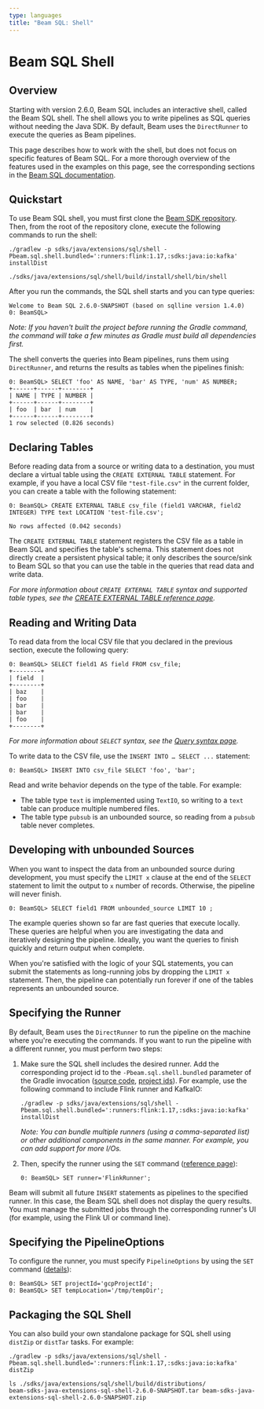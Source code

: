 ```yaml
---
type: languages
title: "Beam SQL: Shell"
---
```

<!--
Licensed under the Apache License, Version 2.0 (the "License");
you may not use this file except in compliance with the License.
You may obtain a copy of the License at

http://www.apache.org/licenses/LICENSE-2.0

Unless required by applicable law or agreed to in writing, software
distributed under the License is distributed on an "AS IS" BASIS,
WITHOUT WARRANTIES OR CONDITIONS OF ANY KIND, either express or implied.
See the License for the specific language governing permissions and
limitations under the License.
-->

# Beam SQL Shell

## Overview

Starting with version 2.6.0, Beam SQL includes an interactive shell, called the Beam SQL shell. The shell allows you to write pipelines as SQL queries without needing the Java SDK. By default, Beam uses the `DirectRunner` to execute the queries as Beam pipelines.

This page describes how to work with the shell, but does not focus on specific features of Beam SQL. For a more thorough overview of the features used in the examples on this page, see the corresponding sections in the [Beam SQL documentation](/documentation/dsls/sql/overview/).

## Quickstart

To use Beam SQL shell, you must first clone the [Beam SDK repository](https://github.com/apache/beam). Then, from the root of the repository clone, execute the following commands to run the shell:

```
./gradlew -p sdks/java/extensions/sql/shell -Pbeam.sql.shell.bundled=':runners:flink:1.17,:sdks:java:io:kafka' installDist

./sdks/java/extensions/sql/shell/build/install/shell/bin/shell
```

After you run the commands,  the SQL shell starts and you can type queries:

```
Welcome to Beam SQL 2.6.0-SNAPSHOT (based on sqlline version 1.4.0)
0: BeamSQL>
```

_Note: If you haven't built the project before running the Gradle command, the command will take a few minutes as Gradle must build all dependencies first._

The shell converts the queries into Beam pipelines, runs them using `DirectRunner`, and returns the results as tables when the pipelines finish:

```
0: BeamSQL> SELECT 'foo' AS NAME, 'bar' AS TYPE, 'num' AS NUMBER;
+------+------+--------+
| NAME | TYPE | NUMBER |
+------+------+--------+
| foo  | bar  | num    |
+------+------+--------+
1 row selected (0.826 seconds)
```

## Declaring Tables

Before reading data from a source or writing data to a destination, you must declare a virtual table using the `CREATE EXTERNAL TABLE` statement. For example, if you have a local CSV file `"test-file.csv"` in the current folder, you can create a table with the following statement:

```
0: BeamSQL> CREATE EXTERNAL TABLE csv_file (field1 VARCHAR, field2 INTEGER) TYPE text LOCATION 'test-file.csv';

No rows affected (0.042 seconds)
```

The `CREATE EXTERNAL TABLE` statement registers the CSV file as a table in Beam SQL and specifies the table's schema. This statement does not directly create a persistent physical table; it only describes the source/sink to Beam SQL so that you can use the table in the queries that read data and write data.

_For more information about `CREATE EXTERNAL TABLE` syntax and supported table types, see the [CREATE EXTERNAL TABLE reference page](/documentation/dsls/sql/create-external-table/)._

## Reading and Writing Data

To read data from the local CSV file that you declared in the previous section, execute the following query:

```
0: BeamSQL> SELECT field1 AS field FROM csv_file;
+--------+
| field  |
+--------+
| baz    |
| foo    |
| bar    |
| bar    |
| foo    |
+--------+
```

_For more information about `SELECT` syntax, see the [Query syntax page](/documentation/dsls/sql/calcite/query-syntax/)._

To write data to the CSV file, use the `INSERT INTO … SELECT ...` statement:

```
0: BeamSQL> INSERT INTO csv_file SELECT 'foo', 'bar';
```
Read and write behavior depends on the type of the table. For example:

*   The table type `text` is implemented using `TextIO`, so writing to a `text` table can produce multiple numbered files.
*   The table type `pubsub` is an unbounded source, so reading from a `pubsub` table never completes.

## Developing with unbounded Sources

When you want to inspect the data from an unbounded source during development, you must specify the `LIMIT x` clause at the end of the `SELECT` statement to limit the output to `x` number of records. Otherwise, the pipeline will never finish.

```
0: BeamSQL> SELECT field1 FROM unbounded_source LIMIT 10 ;
```

The example queries shown so far are fast queries that execute locally. These queries are helpful when you are investigating the data and iteratively designing the pipeline. Ideally, you want the queries to finish quickly and return output when complete.

When you're satisfied with the logic of your SQL statements, you can submit the statements as long-running jobs by dropping the `LIMIT x` statement. Then, the pipeline can potentially run forever if one of the tables represents an unbounded source.

## Specifying the Runner

By default, Beam uses the `DirectRunner` to run the pipeline on the machine where you're executing the commands. If you want to run the pipeline with a different runner, you must perform two steps:

1.  Make sure the SQL shell includes the desired runner. Add the corresponding project id to the `-Pbeam.sql.shell.bundled` parameter of the Gradle invocation ([source code](https://github.com/apache/beam/blob/master/sdks/java/extensions/sql/shell/build.gradle), [project ids](https://github.com/apache/beam/blob/master/settings.gradle.kts)). For example, use the following command to include Flink runner and KafkaIO:

    ```
    ./gradlew -p sdks/java/extensions/sql/shell -Pbeam.sql.shell.bundled=':runners:flink:1.17,:sdks:java:io:kafka' installDist
    ```

    _Note: You can bundle multiple runners (using a comma-separated list) or other additional components in the same manner. For example, you can add support for more I/Os._

1.  Then, specify the runner using the `SET` command ([reference page](/documentation/dsls/sql/set/)):

    ```
    0: BeamSQL> SET runner='FlinkRunner';
    ```

Beam will submit all future `INSERT` statements as pipelines to the specified runner. In this case, the Beam SQL shell does not display the query results. You must manage the submitted jobs through the corresponding runner's UI (for example, using the Flink UI or command line).

## Specifying the PipelineOptions

To configure the runner, you must specify `PipelineOptions` by using the `SET` command ([details](/documentation/dsls/sql/set/)):

```
0: BeamSQL> SET projectId='gcpProjectId';
0: BeamSQL> SET tempLocation='/tmp/tempDir';
```
## Packaging the SQL Shell

You can also build your own standalone package for SQL shell using `distZip` or `distTar` tasks. For example:

```
./gradlew -p sdks/java/extensions/sql/shell -Pbeam.sql.shell.bundled=':runners:flink:1.17,:sdks:java:io:kafka' distZip

ls ./sdks/java/extensions/sql/shell/build/distributions/
beam-sdks-java-extensions-sql-shell-2.6.0-SNAPSHOT.tar beam-sdks-java-extensions-sql-shell-2.6.0-SNAPSHOT.zip
```

